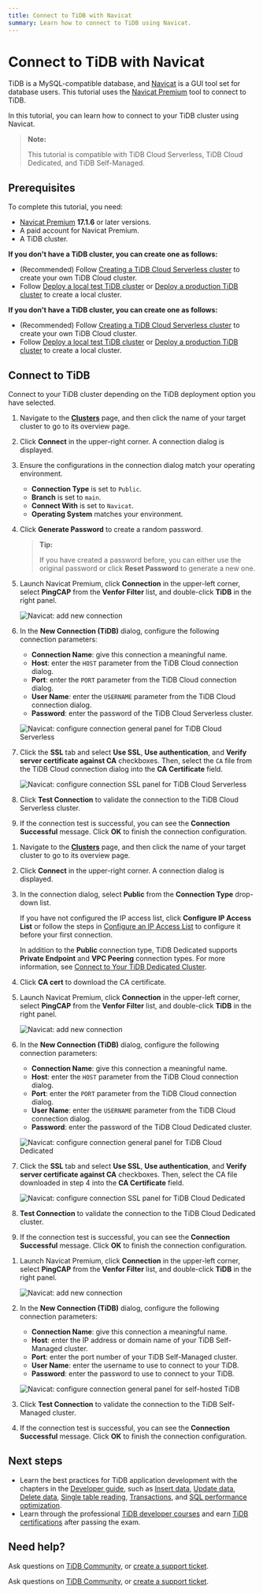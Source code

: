 ```yaml
---
title: Connect to TiDB with Navicat
summary: Learn how to connect to TiDB using Navicat.
---
```


# Connect to TiDB with Navicat

TiDB is a MySQL-compatible database, and [Navicat](https://www.navicat.com) is a GUI tool set for database users. This tutorial uses the [Navicat Premium](https://www.navicat.com/en/products/navicat-premium) tool to connect to TiDB.

In this tutorial, you can learn how to connect to your TiDB cluster using Navicat.

> **Note:**
>
> This tutorial is compatible with TiDB Cloud Serverless, TiDB Cloud Dedicated, and TiDB Self-Managed.

## Prerequisites

To complete this tutorial, you need:

- [Navicat Premium](https://www.navicat.com) **17.1.6** or later versions.
- A paid account for Navicat Premium.
- A TiDB cluster.

<CustomContent platform="tidb">

**If you don't have a TiDB cluster, you can create one as follows:**

- (Recommended) Follow [Creating a TiDB Cloud Serverless cluster](/develop/dev-guide-build-cluster-in-cloud.md) to create your own TiDB Cloud cluster.
- Follow [Deploy a local test TiDB cluster](/quick-start-with-tidb.md#deploy-a-local-test-cluster) or [Deploy a production TiDB cluster](/production-deployment-using-tiup.md) to create a local cluster.

</CustomContent>
<CustomContent platform="tidb-cloud">

**If you don't have a TiDB cluster, you can create one as follows:**

- (Recommended) Follow [Creating a TiDB Cloud Serverless cluster](/develop/dev-guide-build-cluster-in-cloud.md) to create your own TiDB Cloud cluster.
- Follow [Deploy a local test TiDB cluster](https://docs.pingcap.com/tidb/stable/quick-start-with-tidb#deploy-a-local-test-cluster) or [Deploy a production TiDB cluster](https://docs.pingcap.com/tidb/stable/production-deployment-using-tiup) to create a local cluster.

</CustomContent>

## Connect to TiDB

Connect to your TiDB cluster depending on the TiDB deployment option you have selected.

<SimpleTab>
<div label="TiDB Cloud Serverless">

1. Navigate to the [**Clusters**](https://tidbcloud.com/console/clusters) page, and then click the name of your target cluster to go to its overview page.

2. Click **Connect** in the upper-right corner. A connection dialog is displayed.

3. Ensure the configurations in the connection dialog match your operating environment.

    - **Connection Type** is set to `Public`.
    - **Branch** is set to `main`.
    - **Connect With** is set to `Navicat`.
    - **Operating System** matches your environment.

4. Click **Generate Password** to create a random password.

    > **Tip:**
    >
    > If you have created a password before, you can either use the original password or click **Reset Password** to generate a new one.

5. Launch Navicat Premium, click **Connection** in the upper-left corner, select **PingCAP** from the **Venfor Filter** list, and double-click **TiDB** in the right panel.

    ![Navicat: add new connection](https://docs-download.pingcap.com/media/images/docs/develop/navicat-premium-add-new-connection.png)

6. In the **New Connection (TiDB)** dialog, configure the following connection parameters:

    - **Connection Name**: give this connection a meaningful name.
    - **Host**: enter the `HOST` parameter from the TiDB Cloud connection dialog.
    - **Port**: enter the `PORT` parameter from the TiDB Cloud connection dialog.
    - **User Name**: enter the `USERNAME` parameter from the TiDB Cloud connection dialog.
    - **Password**: enter the password of the TiDB Cloud Serverless cluster.

    ![Navicat: configure connection general panel for TiDB Cloud Serverless](https://docs-download.pingcap.com/media/images/docs/develop/navicat-premium-connection-config-serverless-general.png)

7. Click the **SSL** tab and select **Use SSL**, **Use authentication**, and **Verify server certificate against CA** checkboxes. Then, select the `CA` file from the TiDB Cloud connection dialog into the **CA Certificate** field.

    ![Navicat: configure connection SSL panel for TiDB Cloud Serverless](https://docs-download.pingcap.com/media/images/docs/develop/navicat-premium-connection-config-serverless-ssl.png)

8. Click **Test Connection** to validate the connection to the TiDB Cloud Serverless cluster.

9. If the connection test is successful, you can see the **Connection Successful** message. Click **OK** to finish the connection configuration.

</div>
<div label="TiDB Cloud Dedicated">

1. Navigate to the [**Clusters**](https://tidbcloud.com/console/clusters) page, and then click the name of your target cluster to go to its overview page.

2. Click **Connect** in the upper-right corner. A connection dialog is displayed.

3. In the connection dialog, select **Public** from the **Connection Type** drop-down list.

    If you have not configured the IP access list, click **Configure IP Access List** or follow the steps in [Configure an IP Access List](https://docs.pingcap.com/tidbcloud/configure-ip-access-list) to configure it before your first connection.

    In addition to the **Public** connection type, TiDB Dedicated supports **Private Endpoint** and **VPC Peering** connection types. For more information, see [Connect to Your TiDB Dedicated Cluster](https://docs.pingcap.com/tidbcloud/connect-to-tidb-cluster).

4. Click **CA cert** to download the CA certificate.

5. Launch Navicat Premium, click **Connection** in the upper-left corner, select **PingCAP** from the **Venfor Filter** list, and double-click **TiDB** in the right panel.

    ![Navicat: add new connection](https://docs-download.pingcap.com/media/images/docs/develop/navicat-premium-add-new-connection.png)

6. In the **New Connection (TiDB)** dialog, configure the following connection parameters:

    - **Connection Name**: give this connection a meaningful name.
    - **Host**: enter the `HOST` parameter from the TiDB Cloud connection dialog.
    - **Port**: enter the `PORT` parameter from the TiDB Cloud connection dialog.
    - **User Name**: enter the `USERNAME` parameter from the TiDB Cloud connection dialog.
    - **Password**: enter the password of the TiDB Cloud Dedicated cluster.

    ![Navicat: configure connection general panel for TiDB Cloud Dedicated](https://docs-download.pingcap.com/media/images/docs/develop/navicat-premium-connection-config-dedicated-general.png)

7. Click the **SSL** tab and select **Use SSL**, **Use authentication**, and **Verify server certificate against CA** checkboxes. Then, select the CA file downloaded in step 4 into the **CA Certificate** field.

    ![Navicat: configure connection SSL panel for TiDB Cloud Dedicated](https://docs-download.pingcap.com/media/images/docs/develop/navicat-premium-connection-config-dedicated-ssl.png)

8. **Test Connection** to validate the connection to the TiDB Cloud Dedicated cluster.

9. If the connection test is successful, you can see the **Connection Successful** message. Click **OK** to finish the connection configuration.

</div>
<div label="TiDB Self-Managed">

1. Launch Navicat Premium, click **Connection** in the upper-left corner, select **PingCAP** from the **Venfor Filter** list, and double-click **TiDB** in the right panel.

    ![Navicat: add new connection](https://docs-download.pingcap.com/media/images/docs/develop/navicat-premium-add-new-connection.png)

2. In the **New Connection (TiDB)** dialog, configure the following connection parameters:

    - **Connection Name**: give this connection a meaningful name.
    - **Host**: enter the IP address or domain name of your TiDB Self-Managed cluster.
    - **Port**: enter the port number of your TiDB Self-Managed cluster.
    - **User Name**: enter the username to use to connect to your TiDB.
    - **Password**: enter the password to use to connect to your TiDB.

    ![Navicat: configure connection general panel for self-hosted TiDB](https://docs-download.pingcap.com/media/images/docs/develop/navicat-premium-connection-config-self-hosted-general.png)

3. Click **Test Connection** to validate the connection to the TiDB Self-Managed cluster.

4. If the connection test is successful, you can see the **Connection Successful** message. Click **OK** to finish the connection configuration.

</div>
</SimpleTab>

## Next steps

- Learn the best practices for TiDB application development with the chapters in the [Developer guide](/develop/dev-guide-overview.md), such as [Insert data](/develop/dev-guide-insert-data.md), [Update data](/develop/dev-guide-update-data.md), [Delete data](/develop/dev-guide-delete-data.md), [Single table reading](/develop/dev-guide-get-data-from-single-table.md), [Transactions](/develop/dev-guide-transaction-overview.md), and [SQL performance optimization](/develop/dev-guide-optimize-sql-overview.md).
- Learn through the professional [TiDB developer courses](https://www.pingcap.com/education/) and earn [TiDB certifications](https://www.pingcap.com/education/certification/) after passing the exam.

## Need help?

<CustomContent platform="tidb">

Ask questions on [TiDB Community](https://ask.pingcap.com/), or [create a support ticket](/support.md).

</CustomContent>

<CustomContent platform="tidb-cloud">

Ask questions on [TiDB Community](https://ask.pingcap.com/), or [create a support ticket](https://support.pingcap.com/).

</CustomContent>
